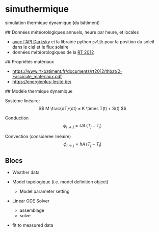 # simuthermique
simulation thermique dynamique (du bâtiment)


## Données météorologiques annuels, heure par heure, et locales

- [avec l'API Darksky](./get_weatherdata.py) et la librairie python `pvlib` pour la position du soleil dans le ciel et le flux solaire
- données météorologiques de la [RT 2012](https://www.rt-batiment.fr/batiments-neufs/reglementation-thermique-2012/donnees-meteorologiques.html)

## Propriétés matériaux


- https://www.rt-batiment.fr/documents/rt2012/thbat/2-Fascicule_materiaux.pdf
- https://energieplus-lesite.be/

## Modèle thermique dynamique

Système linéaire:
$$
M \frac{dT}{dt} = K \times T(t) + S(t)
$$

Conduction
$$
\phi_{i \rightarrow j} = UA\,( T_j - T_i )
$$

Convection (considérée linéaire)
$$
\phi_{i \rightarrow j} = hA\,( T_j - T_i )
$$



## Blocs

- Weather data
- Model topologique (i.e. model definition object)
    - Model parameter setting
- Linear ODE Solver
    - assemblage
    - solve
    
    
- fit to measured data
